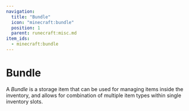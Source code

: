 ```yaml
---
navigation:
  title: "Bundle"
  icon: "minecraft:bundle"
  position: 1
  parent: runecraft:misc.md
item_ids:
  - minecraft:bundle
---
```


# Bundle

A *Bundle* is a storage item that can be used for managing items inside the inventory, and allows for combination of multiple item types within single inventory slots.



<Recipe id="runecraft:bundle" />

